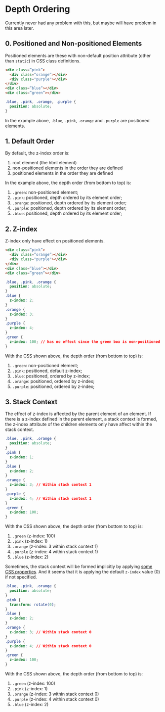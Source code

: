 # Depth Ordering
Currently never had any problem with this, but maybe will have problem in this area later.

## 0. Positioned and Non-positioned Elements
Positioned elements are these with non-default position attribute (other than `static`) in CSS class definitions.

```html
<div class=”pink”>
  <div class=”orange”></div>
  <div class="purple"></div>
</div>
<div class=”blue”></div>
<div class=”green”></div>
```

```css
.blue, .pink, .orange, .purple {
  position: absolute;
}
```

In the example above, `.blue`, `.pink`, `.orange` and `.purple` are positioned elements.

## 1. Default Order
By default, the z-index order is:
1. root element (the html element)
2. non-positioned elements in the order they are defined
3. positioned elements in the order they are defined

In the example above, the depth order (from bottom to top) is:
1. `.green`: non-positioned element;
2. `.pink`: positioned, depth ordered by its element order;
3. `.orange`: positioned, depth ordered by its element order;
4. `.purple`: positioned, depth ordered by its element order;
5. `.blue`: positioned, depth ordered by its element order;

## 2. Z-index
Z-index only have effect on positioned elements.

```html
<div class=”pink”>
  <div class=”orange”></div>
  <div class="purple"></div>
</div>
<div class=”blue”></div>
<div class=”green”></div>
```

```css
.blue, .pink, .orange {
  position: absolute;
}
.blue {
  z-index: 2;
}
.orange {
  z-index: 3;
}
.purple {
  z-index: 4;
}
.green {
  z-index: 100; // has no effect since the green box is non-positioned
}
```

With the CSS shown above, the depth order (from bottom to top) is:
1. `.green`: non-positioned element;
2. `.pink`: positioned, default z-index;
3. `.blue`: positioned, ordered by z-index;
4. `.orange`: positioned, ordered by z-index;
5. `.purple`: positioned, ordered by z-index;

## 3. Stack Context
The effect of z-index is affected by the parent element of an element. If there is a z-index defined in the parent element, a stack context is formed, the z-index attribute of the children elements only have affect within the stack context.

```css
.blue, .pink, .orange {
  position: absolute;
}
.pink {
  z-index: 1;
}
.blue {
  z-index: 2;
}
.orange {
  z-index: 3; // Within stack context 1
}
.purple {
  z-index: 4; // Within stack context 1
}
.green {
  z-index: 100;
}
```

With the CSS shown above, the depth order (from bottom to top) is:
1. `.green` (z-index: 100)
2. `.pink` (z-index: 1)
3. `.orange` (z-index: 3 within stack context 1)
4. `.purple` (z-index: 4 within stack context 1)
5. `.blue` (z-index: 2)

Sometimes, the stack context will be formed implicitly by applying [some CSS properties](https://developer.mozilla.org/en-US/docs/Web/CSS/CSS_Positioning/Understanding_z_index/The_stacking_context). And it seems that it is applying the default `z-index` value (0) if not specified.

```css
.blue, .pink, .orange {
  position: absolute;
}
.pink {
  transform: rotate(0);
}
.blue {
  z-index: 2;
}
.orange {
  z-index: 3; // Within stack context 0
}
.purple {
  z-index: 4; // Within stack context 0
}
.green {
  z-index: 100;
}
```

With the CSS shown above, the depth order (from bottom to top) is:
1. `.green` (z-index: 100)
2. `.pink` (z-index: 1)
3. `.orange` (z-index: 3 within stack context 0)
4. `.purple` (z-index: 4 within stack context 0)
5. `.blue` (z-index: 2)
